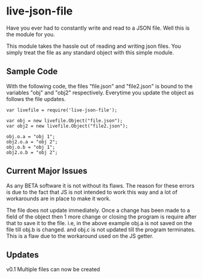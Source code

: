 # live-json-file

Have you ever had to constantly write and read to a JSON file. Well this is the module for you.

This module takes the hassle out of reading and writing json files. You simply treat the file as any standard object with this simple module.

## Sample Code

With the following code, the files "file.json" and "file2.json" is bound to the variables "obj" and "obj2" respectively. Everytime you update the object as follows the file updates.

	var livefile = require('live-json-file');

	var obj = new livefile.Object("file.json");
	var obj2 = new livefile.Object("file2.json");

	obj.o.a = "obj 1";
	obj2.o.a = "obj 2";
	obj.o.b = "obj 1";
	obj2.o.b = "obj 2";
  
## Current Major Issues

As any BETA software it is not without its flaws. The reason for these errors is due to the fact that JS is not intended to work this way and a lot of workarounds are in place to make it work.

The file does not update immediately. Once a change has been made to a field of the object then 1 more change or closing the program is require after that to save it to the file. i.e, in the above example obj.a is not saved on the file till obj.b is changed. and obj.c is not updated till the program terminates. This is a flaw due to the workaround used on the JS getter.

## Updates

v0.1
Multiple files can now be created